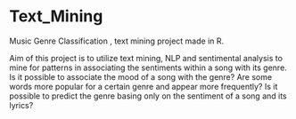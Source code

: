 # Text_Mining
Music Genre Classification , text mining project made in R.

Aim of this project is to utilize text mining, NLP and sentimental analysis to mine for patterns in associating the sentiments
within a song with its genre. Is it possible to associate the mood of a song with the genre? Are some words more popular for a 
certain genre and appear more frequently?
Is it possible to predict the genre basing only on the sentiment of a song and its lyrics?
